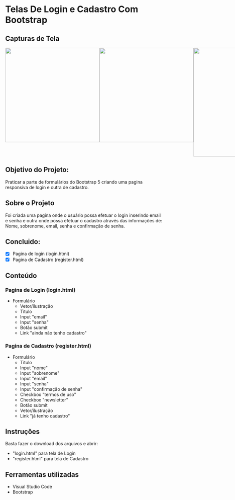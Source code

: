 # Telas De Login e Cadastro Com Bootstrap 
  
## Capturas de Tela 

<div style=" display: flex;">
  <img src="https://joaoguimaraes.com/img/gitScreenshots/loginRegisterBootstrap5/loginMobile.png" style="height: 300px; "/>
  <img src="https://joaoguimaraes.com/img/gitScreenshots/loginRegisterBootstrap5/loginDesktop.png" style="height: 300px;"/>
  <img src="https://joaoguimaraes.com/img/gitScreenshots/loginRegisterBootstrap5/registerDesktop.png" style="height: 346px;"/>
  <img src="https://joaoguimaraes.com/img/gitScreenshots/loginRegisterBootstrap5/registerMobile1.png" style="height: 346px; "/>
</div>

## Objetivo do Projeto: 
  
Praticar a parte de formulários do Bootstrap 5 criando uma pagina responsiva de login e outra de cadastro.
  
## Sobre o Projeto 
  
Foi criada uma pagina onde o usuário possa efetuar o login inserindo email e senha e outra onde possa efetuar o cadastro através das informações de: Nome, sobrenome, email, senha e confirmação de senha.


  
## Concluido: 

  
- [x] Pagina de login (login.html) 
- [x] Pagina de Cadastro (register.html)
  
## Conteúdo 
  
### Pagina de Login (login.html) 
  
- Formulário
  * Vetor/ilustração 
  * Titulo
  * Input "email"
  * Input "senha"
  * Botão submit
  * Link "ainda não tenho cadastro"

### Pagina de Cadastro (register.html) 
  
- Formulário 
  * Titulo
  * Input "nome"
  * Input "sobrenome"
  * Input "email"
  * Input "senha"
  * Input "confirmação de senha"
  * Checkbox "termos de uso"
  * Checkbox "newsletter"
  * Botão submit
  * Vetor/ilustração
  * Link "já tenho cadastro"
  
 ## Instruções 
  
 Basta fazer o download dos arquivos e abrir:
 
 - "login.html" para tela de Login
 - "register.html" para tela de Cadastro 
  
 ## Ferramentas utilizadas 
  
 - Visual Studio Code 
 - Bootstrap

